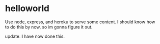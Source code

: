 # helloworld

Use node, express, and heroku to serve some content. I should know how to do this by now, so im gonna figure it out. 

update: I have now done this. 
